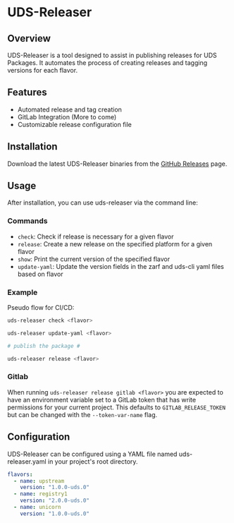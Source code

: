 # UDS-Releaser

## Overview

UDS-Releaser is a tool designed to assist in publishing releases for UDS Packages. It automates the process of creating releases and tagging versions for each flavor.

## Features

- Automated release and tag creation
- GitLab Integration (More to come)
- Customizable release configuration file

## Installation

Download the latest UDS-Releaser binaries from the [GitHub Releases](https://github.com/defenseunicorns/uds-releaser/releases) page.

## Usage

After installation, you can use uds-releaser via the command line:

### Commands

- `check`: Check if release is necessary for a given flavor
- `release`: Create a new release on the specified platform for a given flavor
- `show`: Print the current version of the specified flavor
- `update-yaml`: Update the version fields in the zarf and uds-cli yaml files based on flavor

### Example

Pseudo flow for CI/CD:

```bash
uds-releaser check <flavor>

uds-releaser update-yaml <flavor>

# publish the package #

uds-releaser release <flavor>
```

### Gitlab

When running `uds-releaser release gitlab <flavor>` you are expected to have an environment variable set to a GitLab token that has write permissions for your current project. This defaults to `GITLAB_RELEASE_TOKEN` but can be changed with the `--token-var-name` flag.

## Configuration

UDS-Releaser can be configured using a YAML file named uds-releaser.yaml in your project's root directory.

```yaml
flavors:
  - name: upstream
    version: "1.0.0-uds.0"
  - name: registry1
    version: "2.0.0-uds.0"
  - name: unicorn
    version: "1.0.0-uds.0"
```
